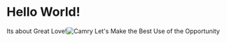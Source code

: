 # Hello World! 
Its about Great Love!![Camry](https://github.com/user-attachments/assets/794aa6cc-452d-4209-ba7c-815ca800bcb3)
Let's Make the Best Use of the Opportunity
